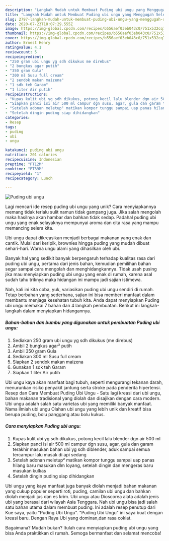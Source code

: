 ```yaml
---
description: "Langkah Mudah untuk Membuat Puding ubi ungu yang Menggugah Selera"
title: "Langkah Mudah untuk Membuat Puding ubi ungu yang Menggugah Selera"
slug: 2797-langkah-mudah-untuk-membuat-puding-ubi-ungu-yang-menggugah-selera
date: 2020-07-23T18:07:29.555Z
image: https://img-global.cpcdn.com/recipes/b556aef03eb043c0/751x532cq70/puding-ubi-ungu-foto-resep-utama.jpg
thumbnail: https://img-global.cpcdn.com/recipes/b556aef03eb043c0/751x532cq70/puding-ubi-ungu-foto-resep-utama.jpg
cover: https://img-global.cpcdn.com/recipes/b556aef03eb043c0/751x532cq70/puding-ubi-ungu-foto-resep-utama.jpg
author: Ernest Henry
ratingvalue: 4.1
reviewcount: 5
recipeingredient:
- "250 gram ubi ungu yg sdh dikukus me direbus"
- "2 bungkus agar putih"
- "350 gram Gula"
- "300 ml Susu full cream"
- "2 sendok makan maizena"
- "1 sdk teh Garam"
- "1 liter Air putih"
recipeinstructions:
- "Kupas kulit ubi yg sdh dikukus, potong kecil lalu blender dgn air 500 ml"
- "Siapkan panci isi air 500 ml campur dgn susu, agar, gula dan garam terakhir masukan bahan ubi yg sdh diblender, aduk sampai semua tercampur lalu masak di api sedang"
- "Setelah adonan meletup² matikan kompor tunggu sampai uap panas hilang baru masukan dlm loyang, setelah dingin dan mengeras baru masukan kulkas"
- "Setelah dingin puding siap dihidangkan"
categories:
- Resep
tags:
- puding
- ubi
- ungu

katakunci: puding ubi ungu 
nutrition: 201 calories
recipecuisine: Indonesian
preptime: "PT12M"
cooktime: "PT39M"
recipeyield: "1"
recipecategory: Lunch

---
```



![Puding ubi ungu](https://img-global.cpcdn.com/recipes/b556aef03eb043c0/751x532cq70/puding-ubi-ungu-foto-resep-utama.jpg)

Lagi mencari ide resep puding ubi ungu yang unik? Cara menyiapkannya memang tidak terlalu sulit namun tidak gampang juga. Jika salah mengolah maka hasilnya akan hambar dan bahkan tidak sedap. Padahal puding ubi ungu yang enak selayaknya mempunyai aroma dan cita rasa yang mampu memancing selera kita.

Ubi ungu dapat dikreasikan menjadi berbagai makanan yang enak dan cantik. Mulai dari keripik, brownies hingga puding yang mudah dibuat sehari-hari. Warna ungu alami yang dihasilkan oleh ubi.

Banyak hal yang sedikit banyak berpengaruh terhadap kualitas rasa dari puding ubi ungu, pertama dari jenis bahan, kemudian pemilihan bahan segar sampai cara mengolah dan menghidangkannya. Tidak usah pusing jika mau menyiapkan puding ubi ungu yang enak di rumah, karena asal sudah tahu triknya maka hidangan ini mampu jadi sajian istimewa.


Nah, kali ini kita coba, yuk, variasikan puding ubi ungu sendiri di rumah. Tetap berbahan yang sederhana, sajian ini bisa memberi manfaat dalam membantu menjaga kesehatan tubuh kita. Anda dapat menyiapkan Puding ubi ungu memakai 7 bahan dan 4 langkah pembuatan. Berikut ini langkah-langkah dalam menyiapkan hidangannya.

<!--inarticleads1-->

##### Bahan-bahan dan bumbu yang digunakan untuk pembuatan Puding ubi ungu:

1. Sediakan 250 gram ubi ungu yg sdh dikukus (me direbus)
1. Ambil 2 bungkus agar² putih
1. Ambil 350 gram Gula
1. Sediakan 300 ml Susu full cream
1. Siapkan 2 sendok makan maizena
1. Gunakan 1 sdk teh Garam
1. Siapkan 1 liter Air putih


Ubi ungu kaya akan manfaat bagi tubuh, seperti mengurangi tekanan darah, menurunkan risiko penyakit jantung serta stroke pada penderita hipertensi. Resep dan Cara Membuat Puding Ubi Ungu - Satu lagi kreasi dari ubi ungu, bahan makanan tradisional yang diolah dan disajikan dengan cara modern. Ubi ungu adalah salah satu varietas ubi yang memiliki banyak manfaat. Nama ilmiah ubi ungu Olahan ubi ungu yang lebih unik dan kreatif bisa berupa puding, bolu panggang atau bolu kukus. 

<!--inarticleads2-->

##### Cara menyiapkan Puding ubi ungu:

1. Kupas kulit ubi yg sdh dikukus, potong kecil lalu blender dgn air 500 ml
1. Siapkan panci isi air 500 ml campur dgn susu, agar, gula dan garam terakhir masukan bahan ubi yg sdh diblender, aduk sampai semua tercampur lalu masak di api sedang
1. Setelah adonan meletup² matikan kompor tunggu sampai uap panas hilang baru masukan dlm loyang, setelah dingin dan mengeras baru masukan kulkas
1. Setelah dingin puding siap dihidangkan


Ubi ungu yang kaya manfaat juga banyak diolah menjadi bahan makanan yang cukup populer seperti roti, puding, camilan ubi ungu dan bahkan diolah menjadi jus dan es krim. Ubi ungu atau Dioscorea alata adalah jenis ubi yang berasal dari wilayah Asia Tenggara. Nah ubi ungu bisa jadi salah satu bahan utama dalam membuat puding. Ini adalah resep penutup dari Kue saya, yaitu &#34;Puding Ubi Ungu&#34;. &#34;Puding Ubi Ungu&#34; ini saya buat dengan kreasi baru. Dengan Raya Ubi yang dominan,dan rasa coklat. 

Bagaimana? Mudah bukan? Itulah cara menyiapkan puding ubi ungu yang bisa Anda praktikkan di rumah. Semoga bermanfaat dan selamat mencoba!

